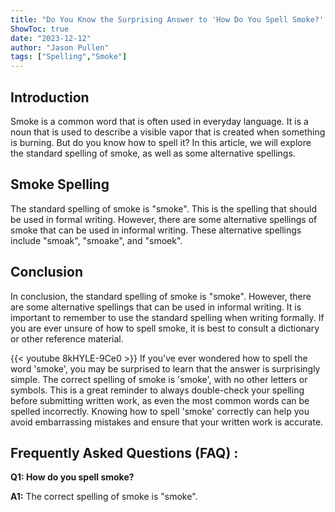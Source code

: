 ```yaml
---
title: "Do You Know the Surprising Answer to 'How Do You Spell Smoke?' Find Out Now!"
ShowToc: true 
date: "2023-12-12"
author: "Jason Pullen" 
tags: ["Spelling","Smoke"]
---
```

## Introduction

Smoke is a common word that is often used in everyday language. It is a noun that is used to describe a visible vapor that is created when something is burning. But do you know how to spell it? In this article, we will explore the standard spelling of smoke, as well as some alternative spellings.

## Smoke Spelling

The standard spelling of smoke is "smoke". This is the spelling that should be used in formal writing. However, there are some alternative spellings of smoke that can be used in informal writing. These alternative spellings include "smoak", "smoake", and "smoek".

## Conclusion

In conclusion, the standard spelling of smoke is "smoke". However, there are some alternative spellings that can be used in informal writing. It is important to remember to use the standard spelling when writing formally. If you are ever unsure of how to spell smoke, it is best to consult a dictionary or other reference material.

{{< youtube 8kHYLE-9Ce0 >}} 
If you've ever wondered how to spell the word 'smoke', you may be surprised to learn that the answer is surprisingly simple. The correct spelling of smoke is 'smoke', with no other letters or symbols. This is a great reminder to always double-check your spelling before submitting written work, as even the most common words can be spelled incorrectly. Knowing how to spell 'smoke' correctly can help you avoid embarrassing mistakes and ensure that your written work is accurate.

## Frequently Asked Questions (FAQ) :
**Q1: How do you spell smoke?**

**A1:** The correct spelling of smoke is "smoke".





